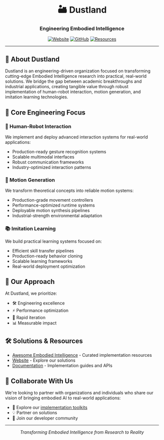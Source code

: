 <div align="center">
  
# 🏜️ Dustland

### Engineering Embodied Intelligence

[![Website](https://img.shields.io/badge/Website-dustland.ai-E6B17E?style=for-the-badge)](https://dustland.ai)
[![GitHub](https://img.shields.io/badge/GitHub-Dustland-2C3E50?style=for-the-badge&logo=github)](https://github.com/dustland)
[![Resources](https://img.shields.io/badge/Resources-Awesome%20Embodied%20Intelligence-D35400?style=for-the-badge)](https://github.com/dustland/awesome-embodied-intelligence)

---

</div>

## 🤖 About Dustland

Dustland is an engineering-driven organization focused on transforming cutting-edge Embodied Intelligence research into practical, real-world solutions. We bridge the gap between academic breakthroughs and industrial applications, creating tangible value through robust implementation of human-robot interaction, motion generation, and imitation learning technologies.

## 🌟 Core Engineering Focus

### 👥 Human-Robot Interaction
We implement and deploy advanced interaction systems for real-world applications:
- Production-ready gesture recognition systems
- Scalable multimodal interfaces
- Robust communication frameworks
- Industry-optimized interaction patterns

### 🔄 Motion Generation
We transform theoretical concepts into reliable motion systems:
- Production-grade movement controllers
- Performance-optimized runtime systems
- Deployable motion synthesis pipelines
- Industrial-strength environmental adaptation

### 📚 Imitation Learning
We build practical learning systems focused on:
- Efficient skill transfer pipelines
- Production-ready behavior cloning
- Scalable learning frameworks
- Real-world deployment optimization

## 🎯 Our Approach

At Dustland, we prioritize:
- 🛠️ Engineering excellence
- ⚡ Performance optimization
- 🔄 Rapid iteration
- 📊 Measurable impact

## 🛠️ Solutions & Resources

- [Awesome Embodied Intelligence](https://github.com/dustland/awesome-embodied-intelligence) - Curated implementation resources
- [Website](https://dustland.ai) - Explore our solutions
- [Documentation](https://docs.dustland.ai) - Implementation guides and APIs

## 🤝 Collaborate With Us

We're looking to partner with organizations and individuals who share our vision of bringing embodied AI to real-world applications:

- 🔧 Explore our [implementation toolkits](https://github.com/dustland)
- 💡 Partner on solutions
- 🤖 Join our developer community

<div align="center">

---

<i>Transforming Embodied Intelligence from Research to Reality</i>

</div>
